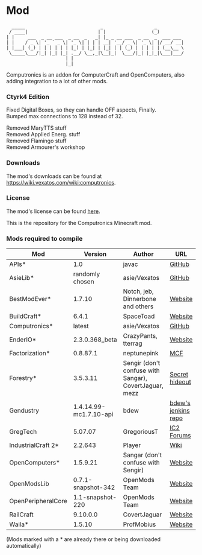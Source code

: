 # Mod

      _____                            _                   _          
     / ____|                          | |                 (_)         
    | |     ___  _ __ ___  _ __  _   _| |_ _ __ ___  _ __  _  ___ ___ 
    | |    / _ \| '_ ` _ \| '_ \| | | | __| '__/ _ \| '_ \| |/ __/ __|
    | |___| (_) | | | | | | |_) | |_| | |_| | | (_) | | | | | (__\__ \
     \_____\___/|_| |_| |_| .__/ \__,_|\__|_|  \___/|_| |_|_|\___|___/
                          | |                                         
                          |_|                                         


Computronics is an addon for ComputerCraft and OpenComputers, also adding integration to a lot of other mods.
### Ctyrk4 Edition

Fixed Digital Boxes, so they can handle OFF aspects, Finally.</br>
Bumped max connections to 128 instead of 32.</br>

Removed MaryTTS stuff</br>
Removed Applied Energ. stuff</br>
Removed Flamingo stuff</br>
Removed Armourer's workshop</br>

### Downloads
The mod's downloads can be found at https://wiki.vexatos.com/wiki:computronics.
### License
The mod's license can be found [here](https://wiki.vexatos.com/wiki:licensing).

This is the repository for the Computronics Minecraft mod. 

### Mods required to compile

| Mod | Version | Author | URL |
| --- | ------- | ------ | --- |
| APIs* | 1.0 | javac | [GitHub](https://github.com/asiekierka/Computronics/blob/master/libs/APIs.zip) |
| AsieLib* | randomly chosen | asie/Vexatos | [GitHub](https://github.com/asiekierka/AsieLib) |
| BestModEver* | 1.7.10 | Notch, jeb, Dinnerbone and others | [Website](http://minecraft.net) |
| BuildCraft* | 6.4.1 | SpaceToad | [Website](http://mod-buildcraft.com/) |
| Computronics* | latest | asie/Vexatos | [GitHub](https://github.com/asiekierka/Computronics) |
| EnderIO* | 2.3.0.368_beta | CrazyPants, tterrag | [Website](http://enderio.com) |
| Factorization* | 0.8.87.1 | neptunepink | [MCF](http://www.minecraftforum.net/forums/mapping-and-modding/minecraft-mods/1284592-factorization-0-8-88-8-8888-the-update-that-ate) |
| Forestry* | 3.5.3.11 | Sengir (don't confuse with Sangar), CovertJaguar, mezz | [Secret hideout](http://ic2api.player.to:8080/job/Forestry/) |
| Gendustry | 1.4.14.99-mc1.7.10-api | bdew | [bdew's jenkins repo](http://jenkins.bdew.net/job/gendustry-1.7.10/) |
| GregTech | 5.07.07 | GregoriousT | [IC2 Forums](http://forum.industrial-craft.net/index.php?page=Thread&threadID=7156&) |
| IndustrialCraft 2* | 2.2.643 | Player | [Wiki](http://wiki.industrial-craft.net/) |
| OpenComputers* | 1.5.9.21 | Sangar (don't confuse with Sengir) | [Website](http://oc.cil.li/) |
| OpenModsLib | 0.7.1-snapshot-342 | OpenMods Team | [Website](http://www.openmods.info/) |
| OpenPeripheralCore | 1.1-snapshot-220 | OpenMods Team | [Website](http://www.openmods.info/) |
| RailCraft | 9.10.0.0 | CovertJaguar | [Website](http://railcraft.info/) |
| Waila* | 1.5.10 | ProfMobius | [Website](http://www.mobiusstrip.eu/) |

(Mods marked with a * are already there or being downloaded automatically)
